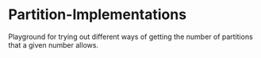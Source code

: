 # Partition-Implementations
Playground for trying out different ways of getting the number of partitions that a given number allows.

